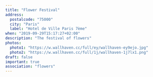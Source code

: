 ```yaml
---
title: "Flower Festival"
address:
  postalcode: "75000"
  city: "Paris"
  label: "Hotel de Ville Paris 7ème"
when: "2019-09-29T15:17:27+02:00"
description: "The festival of flowers"
photos:
  photo1: "https://w.wallhaven.cc/full/ey/wallhaven-ey9ejo.jpg"
  photo2: "https://w.wallhaven.cc/full/1j/wallhaven-1j7lx1.png"
draft: false
important: true
association: "flowers"
---
```

